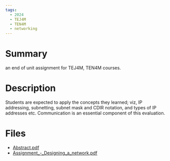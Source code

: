 ```yaml
---
tags:
  - 2024
  - TEJ4M
  - TEN4M
  - networking
---
```


# Summary

an end of unit assignment for TEJ4M, TEN4M courses.

# Description

Students are expected to apply the concepts they learned; viz, IP addressing, subnetting, subnet mask and CDIR notation, and types of IP addresses etc. Communication is an essential component of this evaluation.

# Files

*   [Abstract.pdf](resources/Raj_Nachimuthu/Abstract.pdf)
*   [Assignment\_-\_Designing\_a\_network.pdf](resources/Raj_Nachimuthu/Assignment_-_Designing_a_network.pdf)
